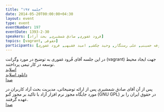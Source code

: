 ```yaml
---
title: "جلسه ۱۹۷"
date: 2014-05-20T00:00:00+04:30
layout: event
type: event
eventNumber: 197
eventDate: 1393-2-30
speakers: [فرود غفوری, صادق شمشیری, بحث آزاد]
topics: [vagrant, حقوقی]
participants: [محمد درویش, وحیدرضا نادری, سهیل اخوت, حسین آقایی, نیما نوروزی, سید حمید مهدوی, مهدی شیخ حسینی, کیوان هدایتی, الولفضل حمیدی, سعید علیجانی, دانیال بهزادی, رضا سامعی, محید عظیمی, حمیدرضا سلیمانی, محسن فرهادی, محمدرضا کمالی فرد, آرش حقیقت, رضا شالباف زاده, فرهاد باقری, نوید امامی, سعید واشقانی فراهانی, محمد یعسوبی, بیک محمدی, امیر بالغی, مرتضی جوان, رضا بخشایشی, حمیدرضا قوامی, مهرداد دادخواه, علیرضا حیدری, پیام صادری, روح اله امیری, مولا پنهادیان, رسول پوردلان, حمید خزلی, مهرداد سیف زاده, مهدی خشنودی, فربد غیاثی, حسین کزازی, سعید عمید, نیما بهرام, رضا حسین زاده, مصطفی مظفری, سعید وایقان, آرش خانگلدی, رضا صادق زاده, محمد حسین حامدی, مریم رضایی, نازنین همت پور, مانی ملک محمدی, امیر کریمی, حمید پاک نهاد, صادق شمشیری, میلاد خواجوی, احسان دانش, سینا عبدی, رها فرخی, مریم لاهیجانی, شکوفه حسینی, علی رستگار, وحید چکشی, امید فقیهی, فرود غفوری]
---
```

در این جلسه آقای فُرود غفوری به توضیح در مورد وگرانت (vagrant) جهت ایجاد محیط توسعه در کار تیمی پرداختند.  
[اسلاید](/events/presentations/197/vagrant)  
[دانلود اسلاید](/events/presentations/197/vagrant.zip)  
[صدا](https://archive.org/details/tehlug_197_vagrant)  

پس از آن آقای صادق شمشیری پس از ارائه توضیحاتی، مدیریت بحث آزاد کاربران در مورد جایگاه مجوز نرم افزار آزاد با تاکید بر مجوز گنو (GNU GPL) در حقوق ایران را بر عهده گرفتند.  
[صدا](https://archive.org/details/tehlug_197_hoghooghi) 